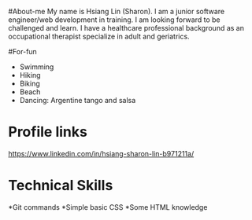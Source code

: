 #About-me
My name is Hsiang Lin (Sharon).  I am a junior software engineer/web development in training.  I am looking forward to be challenged and learn.  I have a healthcare professional background as an occupational therapist specialize in adult and geriatrics. 

#For-fun 
* Swimming
* Hiking
* Biking
* Beach
* Dancing: Argentine tango and salsa


# Profile links
https://www.linkedin.com/in/hsiang-sharon-lin-b971211a/

# Technical Skills
*Git commands
*Simple basic CSS
*Some HTML knowledge 
